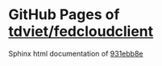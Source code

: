 GitHub Pages of [tdviet/fedcloudclient](https://github.com/tdviet/fedcloudclient.git)
===
Sphinx html documentation of [931ebb8e](https://github.com/tdviet/fedcloudclient/tree/931ebb8ecb501db696f9ae78aab168244ab0819f)
